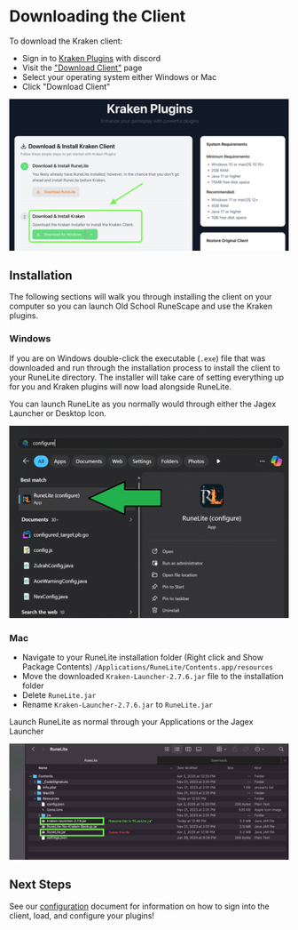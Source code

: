 # Downloading the Client

To download the Kraken client:

- Sign in to [Kraken Plugins](https://kraken-plugins.com) with discord
- Visit the ["Download Client"](https://kraken-plugins.com/download) page
- Select your operating system either Windows or Mac
- Click "Download Client"

![dl-client](../images/dl-client-page.png)


## Installation

The following sections will walk you through installing the client on your computer so you can launch Old School RuneScape
and use the Kraken plugins.

### Windows

If you are on Windows double-click the executable (`.exe`) file that was downloaded and run through the installation process to install the client 
to your RuneLite directory. The installer will take care of setting everything up for you and Kraken plugins will now load alongside
RuneLite. 

You can launch RuneLite as you normally would through either the Jagex Launcher or Desktop Icon.

![windows-install](../images/windows-configure.png)

### Mac

- Navigate to your RuneLite installation folder (Right click and Show Package Contents) `/Applications/RuneLite/Contents.app/resources`
- Move the downloaded `Kraken-Launcher-2.7.6.jar` file to the installation folder
- Delete `RuneLite.jar`
- Rename `Kraken-Launcher-2.7.6.jar` to `RuneLite.jar`

Launch RuneLite as normal through your Applications or the Jagex Launcher

![macos-install](../images/macos-install.png)

## Next Steps

See our [configuration](configuration.md) document for information on how to sign into the client, load, and configure your plugins!